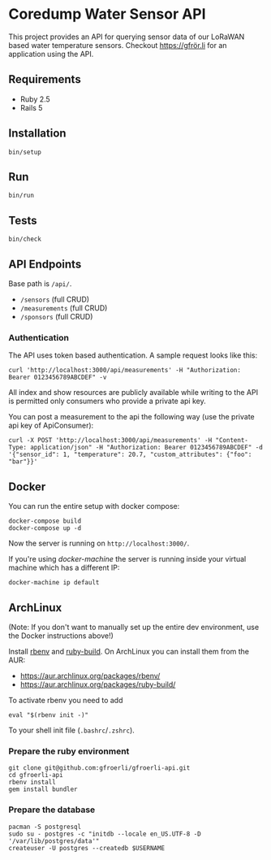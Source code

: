 # Coredump Water Sensor API

This project provides an API for querying sensor data of our LoRaWAN based
water temperature sensors.  Checkout https://gfrör.li for an application using
the API.

## Requirements

* Ruby 2.5
* Rails 5

## Installation

    bin/setup

## Run

    bin/run

## Tests

    bin/check

## API Endpoints

Base path is `/api/`.

- `/sensors` (full CRUD)
- `/measurements` (full CRUD)
- `/sponsors` (full CRUD)

### Authentication

The API uses token based authentication. A sample request looks like this:

    curl 'http://localhost:3000/api/measurements' -H "Authorization: Bearer 0123456789ABCDEF" -v

All index and show resources are publicly available while writing to the API is permitted only
consumers who provide a private api key.

You can post a measurement to the api the following way (use the private api key of ApiConsumer):

    curl -X POST 'http://localhost:3000/api/measurements' -H "Content-Type: application/json" -H "Authorization: Bearer 0123456789ABCDEF" -d '{"sensor_id": 1, "temperature": 20.7, "custom_attributes": {"foo": "bar"}}' 

## Docker

You can run the entire setup with docker compose:

    docker-compose build
    docker-compose up -d

Now the server is running on `http://localhost:3000/`.

If you're using *docker-machine* the server is running inside your virtual
machine which has a different IP:

    docker-machine ip default

## ArchLinux

(Note: If you don't want to manually set up the entire dev environment, use the
Docker instructions above!)

Install [rbenv](https://github.com/rbenv/rbenv) and
[ruby-build](https://github.com/rbenv/ruby-build). On ArchLinux you can install
them from the AUR:

 * https://aur.archlinux.org/packages/rbenv/
 * https://aur.archlinux.org/packages/ruby-build/

To activate rbenv you need to add

    eval "$(rbenv init -)"

To your shell init file (`.bashrc`/`.zshrc`).

### Prepare the ruby environment

    git clone git@github.com:gfroerli/gfroerli-api.git
    cd gfroerli-api
    rbenv install
    gem install bundler

### Prepare the database

    pacman -S postgresql
    sudo su - postgres -c "initdb --locale en_US.UTF-8 -D '/var/lib/postgres/data'"
    createuser -U postgres --createdb $USERNAME

